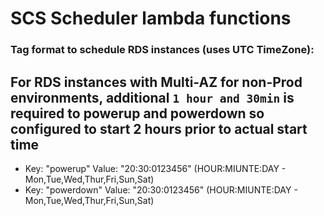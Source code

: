 # SCS Scheduler lambda functions

### Tag format to schedule RDS instances (uses UTC TimeZone):
  ## For RDS instances with Multi-AZ for non-Prod environments, additional `1 hour and 30min` is required to powerup and powerdown so configured to start 2 hours prior to actual start time
  - Key: "powerup"
    Value: "20:30:0123456" (HOUR:MIUNTE:DAY - Mon,Tue,Wed,Thur,Fri,Sun,Sat)
  - Key: "powerdown"
    Value: "20:30:0123456" (HOUR:MIUNTE:DAY - Mon,Tue,Wed,Thur,Fri,Sun,Sat)
